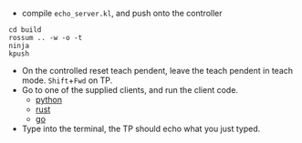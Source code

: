 * compile `echo_server.kl`, and push onto the controller
```
cd build
rossum .. -w -o -t
ninja
kpush
```
* On the controlled reset teach pendent, leave the teach pendent in teach mode. `Shift`+`Fwd` on TP. 
* Go to one of the supplied clients, and run the client code.
  - [python](./python-client/readme.md)
  - [rust](./rust-client/readme.md)
  - [go](./go-client/readme.md)
* Type into the terminal, the TP should echo what you just typed.